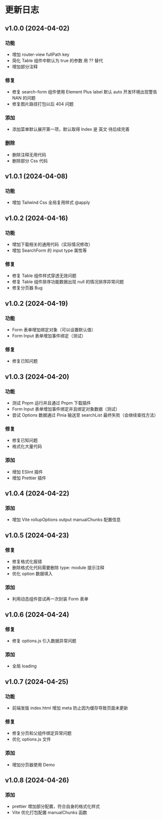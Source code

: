 # 更新日志

## v1.0.0 (2024-04-02)

### 功能

- 增加 router-view fullPath key
- 简化 Table 组件中默认为 true 的参数 用 ?? 替代
- 增加部分注释

### 修复

- 修复 search-form 组件使用 Element Plus label 默认 auto 开发环境出现警告 NAN 的问题
- 修复图片路径打包以后 404 问题

### 添加

- 添加菜单默认展开第一项，默认取得 Index 是 英文 待后续完善

### 删除

- 删除注释无用代码
- 删除部分 Css 代码

## v1.0.1 (2024-04-08)

### 功能

- 增加 Tailwind Css 全局复用样式 @apply

## v1.0.2 (2024-04-16)

### 功能

- 增加下载相关的通用代码（实际情况修改）
- 增加 SearchForm 的 input type 属性等

### 修复

- 修复 Table 组件样式穿透无效问题
- 修复 Table 组件排序功能数据出现 null 的情况排序异常问题
- 修复分页器 Bug

## v1.0.2 (2024-04-19)

### 功能

- Form 表单增加绑定对象（可以设置默认值）
- Form Input 表单增加事件绑定（测试）

### 修复

- 修复已知问题

## v1.0.3 (2024-04-20)

### 功能

- 测试 Pnpm 运行并且通过 Pnpm 下载插件
- Form Input 表单增加事件绑定并且绑定对象数据（测试）
- 尝试 Options 数据通过 Pinia 输送至 searchList 最终失败（会继续查找方法）

### 修复

- 修复已知问题
- 格式化大量代码

### 添加

- 增加 ESlint 插件
- 增加 Prettier 插件

## v1.0.4 (2024-04-22)

### 添加

- 增加 Vite rollupOptions output manualChunks 配置信息

## v1.0.5 (2024-04-23)

### 修复

- 修复格式化报错
- 删除格式化代码需要删除 type: module 提示注释
- 优化 option 数据填入

### 添加

- 利用动态组件尝试再一次封装 Form 表单

## v1.0.6 (2024-04-24)

### 修复

- 修复 options.js 引入数据异常问题

### 添加

- 全局 loading

## v1.0.7 (2024-04-25)

### 功能

- 前端发版 index.html 增加 meta 防止因为缓存导致页面未更新

### 修复

- 修复分页和父组件绑定异常问题
- 优化 options.js 文件

### 添加

- 增加分页器使用 Demo

## v1.0.8 (2024-04-26)

### 添加

- prettier 增加部分配置，符合自身的格式化样式
- Vite 优化打包配置 manualChunks 函数
